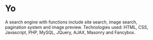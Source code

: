 # Yo
A search engine with functions include site search, image search, pagination system and image preview.
Technologies used: HTML, CSS, Javascript, PHP, MySQL, JQuery, AJAX, Masonry and Fancybox.
